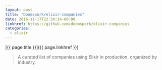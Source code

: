 ```yaml
---
layout: post
title: "Doomspork/elixir-companies"
date: 2016-11-17T22:34:14-08:00
linkhref: https://github.com/doomspork/elixir-companies
categories:
  - elixir
---
```



[{{ page.title }}]({{ page.linkhref }})

> A curated list of companies using Elixir in production, organized by
> industry.


